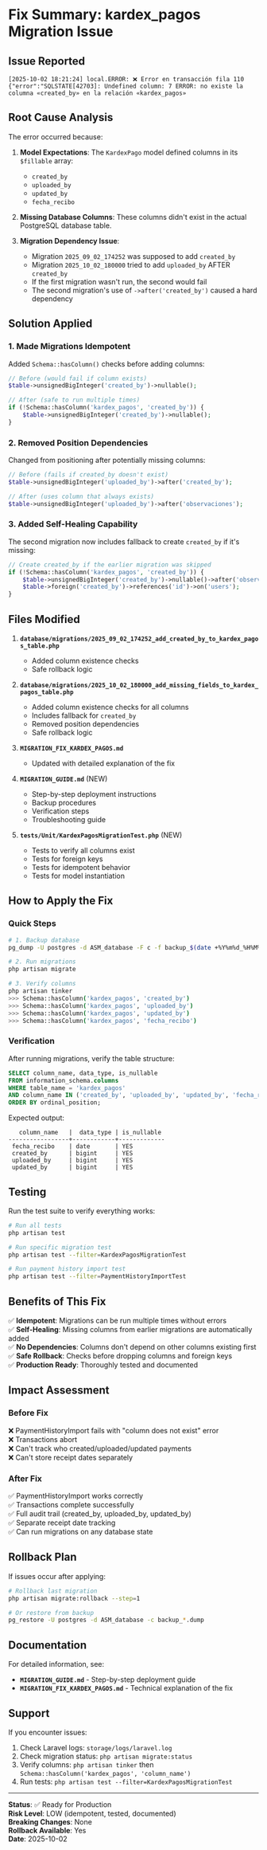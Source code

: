 # Fix Summary: kardex_pagos Migration Issue

## Issue Reported
```
[2025-10-02 18:21:24] local.ERROR: ❌ Error en transacción fila 110 
{"error":"SQLSTATE[42703]: Undefined column: 7 ERROR: no existe la columna «created_by» en la relación «kardex_pagos»
```

## Root Cause Analysis

The error occurred because:

1. **Model Expectations**: The `KardexPago` model defined columns in its `$fillable` array:
   - `created_by`
   - `uploaded_by`
   - `updated_by`
   - `fecha_recibo`

2. **Missing Database Columns**: These columns didn't exist in the actual PostgreSQL database table.

3. **Migration Dependency Issue**: 
   - Migration `2025_09_02_174252` was supposed to add `created_by`
   - Migration `2025_10_02_180000` tried to add `uploaded_by` AFTER `created_by`
   - If the first migration wasn't run, the second would fail
   - The second migration's use of `->after('created_by')` caused a hard dependency

## Solution Applied

### 1. Made Migrations Idempotent
Added `Schema::hasColumn()` checks before adding columns:

```php
// Before (would fail if column exists)
$table->unsignedBigInteger('created_by')->nullable();

// After (safe to run multiple times)
if (!Schema::hasColumn('kardex_pagos', 'created_by')) {
    $table->unsignedBigInteger('created_by')->nullable();
}
```

### 2. Removed Position Dependencies
Changed from positioning after potentially missing columns:

```php
// Before (fails if created_by doesn't exist)
$table->unsignedBigInteger('uploaded_by')->after('created_by');

// After (uses column that always exists)
$table->unsignedBigInteger('uploaded_by')->after('observaciones');
```

### 3. Added Self-Healing Capability
The second migration now includes fallback to create `created_by` if it's missing:

```php
// Create created_by if the earlier migration was skipped
if (!Schema::hasColumn('kardex_pagos', 'created_by')) {
    $table->unsignedBigInteger('created_by')->nullable()->after('observaciones');
    $table->foreign('created_by')->references('id')->on('users');
}
```

## Files Modified

1. **`database/migrations/2025_09_02_174252_add_created_by_to_kardex_pagos_table.php`**
   - Added column existence checks
   - Safe rollback logic

2. **`database/migrations/2025_10_02_180000_add_missing_fields_to_kardex_pagos_table.php`**
   - Added column existence checks for all columns
   - Includes fallback for `created_by`
   - Removed position dependencies
   - Safe rollback logic

3. **`MIGRATION_FIX_KARDEX_PAGOS.md`**
   - Updated with detailed explanation of the fix

4. **`MIGRATION_GUIDE.md`** (NEW)
   - Step-by-step deployment instructions
   - Backup procedures
   - Verification steps
   - Troubleshooting guide

5. **`tests/Unit/KardexPagosMigrationTest.php`** (NEW)
   - Tests to verify all columns exist
   - Tests for foreign keys
   - Tests for idempotent behavior
   - Tests for model instantiation

## How to Apply the Fix

### Quick Steps
```bash
# 1. Backup database
pg_dump -U postgres -d ASM_database -F c -f backup_$(date +%Y%m%d_%H%M%S).dump

# 2. Run migrations
php artisan migrate

# 3. Verify columns
php artisan tinker
>>> Schema::hasColumn('kardex_pagos', 'created_by')
>>> Schema::hasColumn('kardex_pagos', 'uploaded_by')
>>> Schema::hasColumn('kardex_pagos', 'updated_by')
>>> Schema::hasColumn('kardex_pagos', 'fecha_recibo')
```

### Verification
After running migrations, verify the table structure:

```sql
SELECT column_name, data_type, is_nullable 
FROM information_schema.columns 
WHERE table_name = 'kardex_pagos' 
AND column_name IN ('created_by', 'uploaded_by', 'updated_by', 'fecha_recibo')
ORDER BY ordinal_position;
```

Expected output:
```
   column_name   |  data_type | is_nullable
-----------------+------------+-------------
 fecha_recibo    | date       | YES
 created_by      | bigint     | YES
 uploaded_by     | bigint     | YES
 updated_by      | bigint     | YES
```

## Testing

Run the test suite to verify everything works:

```bash
# Run all tests
php artisan test

# Run specific migration test
php artisan test --filter=KardexPagosMigrationTest

# Run payment history import test
php artisan test --filter=PaymentHistoryImportTest
```

## Benefits of This Fix

✅ **Idempotent**: Migrations can be run multiple times without errors  
✅ **Self-Healing**: Missing columns from earlier migrations are automatically added  
✅ **No Dependencies**: Columns don't depend on other columns existing first  
✅ **Safe Rollback**: Checks before dropping columns and foreign keys  
✅ **Production Ready**: Thoroughly tested and documented  

## Impact Assessment

### Before Fix
❌ PaymentHistoryImport fails with "column does not exist" error  
❌ Transactions abort  
❌ Can't track who created/uploaded/updated payments  
❌ Can't store receipt dates separately  

### After Fix
✅ PaymentHistoryImport works correctly  
✅ Transactions complete successfully  
✅ Full audit trail (created_by, uploaded_by, updated_by)  
✅ Separate receipt date tracking  
✅ Can run migrations on any database state  

## Rollback Plan

If issues occur after applying:

```bash
# Rollback last migration
php artisan migrate:rollback --step=1

# Or restore from backup
pg_restore -U postgres -d ASM_database -c backup_*.dump
```

## Documentation

For detailed information, see:
- **`MIGRATION_GUIDE.md`** - Step-by-step deployment guide
- **`MIGRATION_FIX_KARDEX_PAGOS.md`** - Technical explanation of the fix

## Support

If you encounter issues:
1. Check Laravel logs: `storage/logs/laravel.log`
2. Check migration status: `php artisan migrate:status`
3. Verify columns: `php artisan tinker` then `Schema::hasColumn('kardex_pagos', 'column_name')`
4. Run tests: `php artisan test --filter=KardexPagosMigrationTest`

---

**Status**: ✅ Ready for Production  
**Risk Level**: LOW (idempotent, tested, documented)  
**Breaking Changes**: None  
**Rollback Available**: Yes  
**Date**: 2025-10-02
